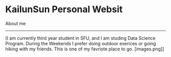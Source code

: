 # KailunSun Personal Websit

About me
_____________________________________________________________________________________________________________________________________
[I am currently third year student in SFU, and I am studing Data Science Program. During the Weekends I prefer doing outdoor exerices
or going hiking with my friends. This is one of my favriote place to go.
[images.png]]

